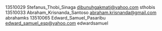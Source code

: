 13510029 Stefanus_Thobi_Sinaga dibunuhgakmati@yahoo.com sthobis
13510033 Abraham_Krisnanda_Santoso abraham.krisnanda@gmail.com abrahamks
13510065 Edward_Samuel_Pasaribu edward_samuel_esp@yahoo.com edwardsamuel